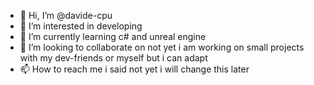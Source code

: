 - 👋 Hi, I’m @davide-cpu
- 👀 I’m interested in developing 
- 🌱 I’m currently learning c# and unreal engine
- 💞️ I’m looking to collaborate on not yet i am working on small projects with my dev-friends or myself but i can adapt
- 📫 How to reach me i said not yet i will change this later 

<!---
davide-cpu/davide-cpu is a ✨ special ✨ repository because its `README.md` (this file) appears on your GitHub profile.
You can click the Preview link to take a look at your changes.
--->
